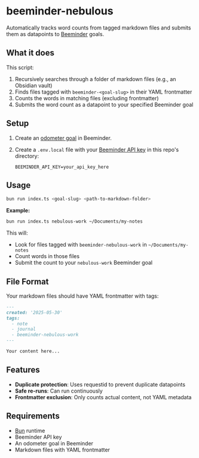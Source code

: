 # beeminder-nebulous

Automatically tracks word counts from tagged markdown files and submits them as datapoints to [Beeminder](https://www.beeminder.com/) goals.

## What it does

This script:

1. Recursively searches through a folder of markdown files (e.g., an Obsidian vault)
2. Finds files tagged with `beeminder-<goal-slug>` in their YAML frontmatter
3. Counts the words in matching files (excluding frontmatter)
4. Submits the word count as a datapoint to your specified Beeminder goal

## Setup

1. Create an [odometer goal](https://help.beeminder.com/article/68-odometer-goals) in Beeminder.

2. Create a `.env.local` file with your [Beeminder API key](https://www.beeminder.com/settings/account#account-permissions) in this repo's directory:

   ```
   BEEMINDER_API_KEY=your_api_key_here
   ```

## Usage

```bash
bun run index.ts <goal-slug> <path-to-markdown-folder>
```

**Example:**

```bash
bun run index.ts nebulous-work ~/Documents/my-notes
```

This will:

- Look for files tagged with `beeminder-nebulous-work` in `~/Documents/my-notes`
- Count words in those files
- Submit the count to your `nebulous-work` Beeminder goal

## File Format

Your markdown files should have YAML frontmatter with tags:

```markdown
---
created: '2025-05-30'
tags:
  - note
  - journal
  - beeminder-nebulous-work
---

Your content here...
```

## Features

- **Duplicate protection**: Uses requestid to prevent duplicate datapoints
- **Safe re-runs**: Can run continuously
- **Frontmatter exclusion**: Only counts actual content, not YAML metadata

## Requirements

- [Bun](https://bun.sh) runtime
- Beeminder API key
- An odometer goal in Beeminder
- Markdown files with YAML frontmatter
